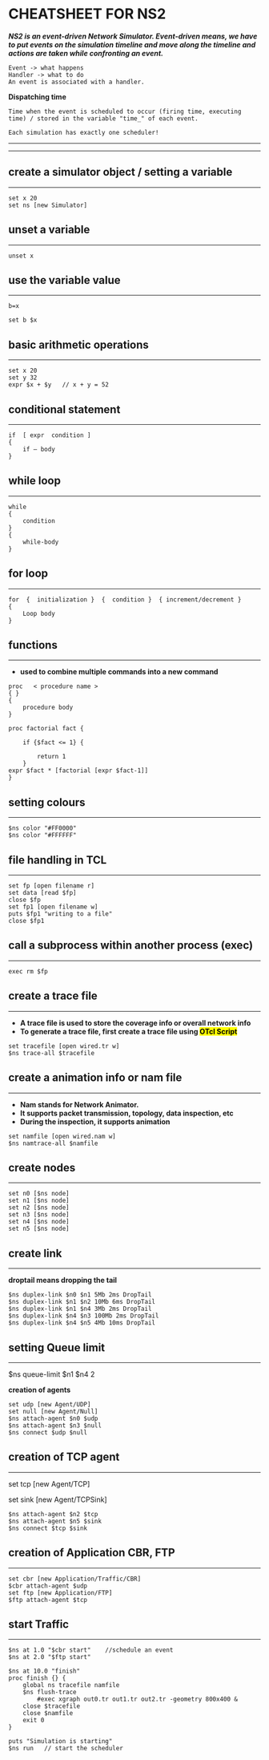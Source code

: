 # CHEATSHEET FOR NS2 

***NS2 is an event-driven Network Simulator. Event-driven means, we have to put events on the simulation timeline and move along the timeline and actions are taken while confronting an event.***
```
Event -> what happens
Handler -> what to do
An event is associated with a handler.
```
**Dispatching time**
```
Time when the event is scheduled to occur (firing time, executing time) / stored in the variable "time_" of each event.

Each simulation has exactly one scheduler!
```
---
---

## create a simulator object / setting a variable
---
```
set x 20         
set ns [new Simulator]
```

## unset a variable
---
```
unset x
```

## use the variable value
---
`b=x`
```
set b $x
```

## basic arithmetic operations
---
```
set x 20
set y 32
expr $x + $y   // x + y = 52
```

## conditional statement
---
```
if  [ expr  condition ]
{
	if – body
}
```

## while loop
---
```
while
{
	condition
}
{
	while-body
}
```

## for loop
---
```
for  {  initialization }  {  condition }  { increment/decrement }
{
	Loop body
}
```

## functions 
---
- **used to combine multiple commands into a new command**
```
proc   < procedure name >
{ }
{
	procedure body
}
```
```
proc factorial fact {
 
    if {$fact <= 1} {
 
        return 1
    }
expr $fact * [factorial [expr $fact-1]]
}
```

## setting colours
---
```
$ns color "#FF0000"
$ns color "#FFFFFF"
```

## file handling in TCL
---
```
set fp [open filename r]
set data [read $fp]
close $fp
set fp1 [open filename w]
puts $fp1 "writing to a file"
close $fp1
```

## call a subprocess within another process (exec)
---
```
exec rm $fp
```

## create a trace file
---
- **A trace file is used to store the coverage info or overall network info**
- **To generate a trace file, first create a trace file using <mark>OTcl Script</mark>**
```
set tracefile [open wired.tr w]
$ns trace-all $tracefile
```

## create a animation info or nam file
---
- **Nam stands for Network Animator.**
- **It supports packet transmission, topology, data inspection, etc**
- **During the inspection, it supports animation**
```
set namfile [open wired.nam w]
$ns namtrace-all $namfile
```

## create nodes
---
```
set n0 [$ns node]
set n1 [$ns node]
set n2 [$ns node]
set n3 [$ns node]
set n4 [$ns node]
set n5 [$ns node]
```


## create link
---
**droptail means dropping the tail**
```
$ns duplex-link $n0 $n1 5Mb 2ms DropTail
$ns duplex-link $n1 $n2 10Mb 6ms DropTail
$ns duplex-link $n1 $n4 3Mb 2ms DropTail
$ns duplex-link $n4 $n3 100Mb 2ms DropTail
$ns duplex-link $n4 $n5 4Mb 10ms DropTail
```

## setting Queue limit
---
$ns queue-limit $n1 $n4 2

**creation of agents**
```
set udp [new Agent/UDP]
set null [new Agent/Null]
$ns attach-agent $n0 $udp
$ns attach-agent $n3 $null
$ns connect $udp $null
```

## creation of TCP agent
---
set tcp [new Agent/TCP]

set sink [new Agent/TCPSink]
```
$ns attach-agent $n2 $tcp
$ns attach-agent $n5 $sink
$ns connect $tcp $sink
```
## creation of Application CBR, FTP
---
```
set cbr [new Application/Traffic/CBR]
$cbr attach-agent $udp
set ftp [new Application/FTP]
$ftp attach-agent $tcp
```

## start Traffic
---
```
$ns at 1.0 "$cbr start"    //schedule an event
$ns at 2.0 "$ftp start"

$ns at 10.0 "finish"   
proc finish {} {
	global ns tracefile namfile
	$ns flush-trace
        #exec xgraph out0.tr out1.tr out2.tr -geometry 800x400 &
	close $tracefile
	close $namfile
	exit 0
}

puts "Simulation is starting"
$ns run   // start the scheduler
```